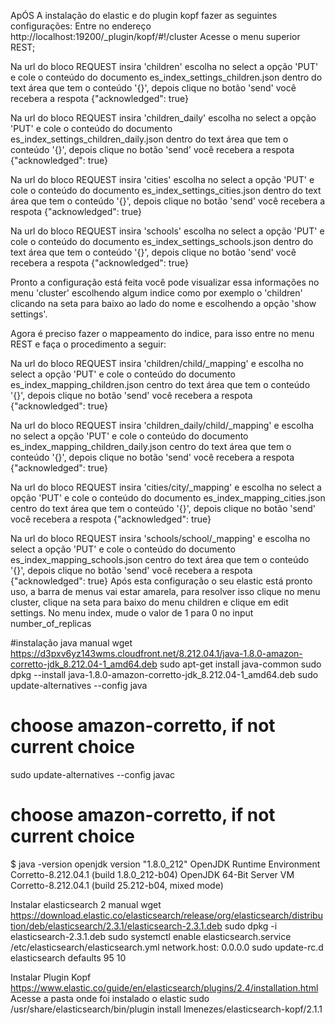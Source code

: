 ApÓS A instalação do elastic e do plugin kopf fazer as seguintes configurações:
Entre no endereço http://localhost:19200/_plugin/kopf/#!/cluster
Acesse o menu superior REST;

Na url do bloco REQUEST insira 'children' escolha no select a opção 'PUT' e cole o conteúdo do documento
es_index_settings_children.json dentro do text área que tem o conteúdo '{}', depois clique no botão 'send' você recebera a respota 
{"acknowledged": true}

Na url do bloco REQUEST insira 'children_daily' escolha no select a opção 'PUT' e cole o conteúdo do documento
es_index_settings_children_daily.json dentro do text área que tem o conteúdo '{}', depois clique no botão 'send' você recebera a respota
{"acknowledged": true}

Na url do bloco REQUEST insira 'cities' escolha no select a opção 'PUT' e cole o conteúdo do documento
es_index_settings_cities.json dentro do text área que tem o conteúdo '{}', depois clique no botão 'send' você recebera a respota 
{"acknowledged": true}

Na url do bloco REQUEST insira 'schools' escolha no select a opção 'PUT' e cole o conteúdo do documento
es_index_settings_schools.json dentro do text área que tem o conteúdo '{}', depois clique no botão 'send' você recebera a respota 
{"acknowledged": true}

Pronto a configuração está feita você pode visualizar essa informações no menu 'cluster' escolhendo algum indice como por exemplo o 'children' clicando
na seta para baixo ao lado do nome e escolhendo a opção 'show settings'.

Agora é preciso fazer o mappeamento do indice, para isso entre no menu REST e faça o procedimento a seguir:

Na url do bloco REQUEST insira 'children/child/_mapping' e escolha no select a opção 'PUT' e cole o conteúdo do documento
es_index_mapping_children.json centro do text área que tem o conteúdo '{}', depois clique no botão 'send' você recebera a respota 
{"acknowledged": true}

Na url do bloco REQUEST insira 'children_daily/child/_mapping' e escolha no select a opção 'PUT' e cole o conteúdo do documento
es_index_mapping_children_daily.json centro do text área que tem o conteúdo '{}', depois clique no botão 'send' você recebera a respota 
{"acknowledged": true}

Na url do bloco REQUEST insira 'cities/city/_mapping' e escolha no select a opção 'PUT' e cole o conteúdo do documento
es_index_mapping_cities.json centro do text área que tem o conteúdo '{}', depois clique no botão 'send' você recebera a respota 
{"acknowledged": true}

Na url do bloco REQUEST insira 'schools/school/_mapping' e escolha no select a opção 'PUT' e cole o conteúdo do documento
es_index_mapping_schools.json centro do text área que tem o conteúdo '{}', depois clique no botão 'send' você recebera a respota 
{"acknowledged": true}
Após esta configuração o seu elastic está pronto uso, a barra de menus vai estar amarela, para resolver isso clique no menu cluster, 
clique na seta para baixo do menu children e clique em edit settings. No menu index, mude o valor de 1 para 0 no input number_of_replicas

#instalação java manual
wget https://d3pxv6yz143wms.cloudfront.net/8.212.04.1/java-1.8.0-amazon-corretto-jdk_8.212.04-1_amd64.deb
sudo apt-get install java-common
sudo dpkg --install java-1.8.0-amazon-corretto-jdk_8.212.04-1_amd64.deb
sudo update-alternatives --config java
# choose amazon-corretto, if not current choice
sudo update-alternatives --config javac
# choose amazon-corretto, if not current choice

$ java -version
openjdk version "1.8.0_212"
OpenJDK Runtime Environment Corretto-8.212.04.1 (build 1.8.0_212-b04)
OpenJDK 64-Bit Server VM Corretto-8.212.04.1 (build 25.212-b04, mixed mode)

Instalar elasticsearch 2 manual
wget https://download.elastic.co/elasticsearch/release/org/elasticsearch/distribution/deb/elasticsearch/2.3.1/elasticsearch-2.3.1.deb
sudo dpkg -i elasticsearch-2.3.1.deb
sudo systemctl enable elasticsearch.service
/etc/elasticsearch/elasticsearch.yml
network.host: 0.0.0.0
sudo update-rc.d elasticsearch defaults 95 10

Instalar Plugin Kopf
https://www.elastic.co/guide/en/elasticsearch/plugins/2.4/installation.html
Acesse a pasta onde foi instalado o elastic
sudo /usr/share/elasticsearch/bin/plugin install lmenezes/elasticsearch-kopf/2.1.1

